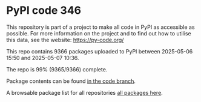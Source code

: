 # PyPI code 346

This repository is part of a project to make all code in PyPI as accessible as possible. For more information 
on the project and to find out how to utilise this data, see the website: https://py-code.org/

This repo contains 9366 packages uploaded to PyPI between 
2025-05-06 15:50 and 2025-05-07 10:36.

The repo is 99% (9365/9366) complete.

Package contents can be found [in the code branch](https://github.com/pypi-data/pypi-mirror-346/tree/code/packages).

A browsable package list for all repositories [all packages here](https://py-code.org/repositories/pypi-mirror-346).


